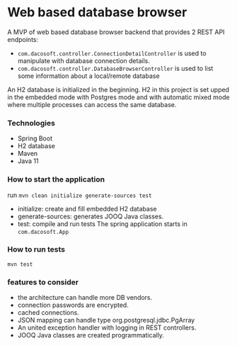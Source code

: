 # Web based database browser
A MVP of web based database browser backend that provides 2 REST API endpoints:
- `com.dacosoft.controller.ConnectionDetailController` 
is used to manipulate with database connection details.
- `com.dacosoft.controller.DatabaseBrowserController`
is used to list some information about a local/remote database

An H2 database is initialized in the beginning.
H2 in this project is set upped in the embedded mode with Postgres mode and with automatic mixed mode where multiple processes can access the same database.

### Technologies
- Spring Boot
- H2 database
- Maven
- Java 11

### How to start the application
run `mvn clean initialize generate-sources test`
- initialize: create and fill embedded H2 database
- generate-sources: generates JOOQ Java classes.
- test: compile and run tests
The spring application starts in `com.dacosoft.App`

### How to run tests
`mvn test`

### features to consider
- the architecture can handle more DB vendors.
- connection passwords are encrypted.
- cached connections.
- JSON mapping can handle type org.postgresql.jdbc.PgArray
- An united exception handler with logging in REST controllers.
- JOOQ Java classes are created programmatically.